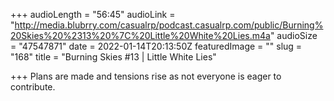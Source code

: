 +++
audioLength = "56:45"
audioLink = "http://media.blubrry.com/casualrp/podcast.casualrp.com/public/Burning%20Skies%20%2313%20%7C%20Little%20White%20Lies.m4a"
audioSize = "47547871"
date = 2022-01-14T20:13:50Z
featuredImage = ""
slug = "168"
title = "Burning Skies #13 | Little White Lies"

+++
Plans are made and tensions rise as not everyone is eager to contribute.